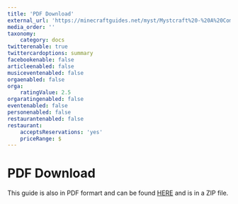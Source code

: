```yaml
---
title: 'PDF Download'
external_url: 'https://minecraftguides.net/myst/Mystcraft%20-%20A%20Comprehensive%20Guide.pdf'
media_order: ''
taxonomy:
    category: docs
twitterenable: true
twittercardoptions: summary
facebookenable: false
articleenabled: false
musiceventenabled: false
orgaenabled: false
orga:
    ratingValue: 2.5
orgaratingenabled: false
eventenabled: false
personenabled: false
restaurantenabled: false
restaurant:
    acceptsReservations: 'yes'
    priceRange: $
---
```


# PDF Download

This guide is also in PDF formart and can be found [HERE](Mystcraft%20-%20A%20Comprehensive%20Guide.pdf.zip) and is in a ZIP file.

